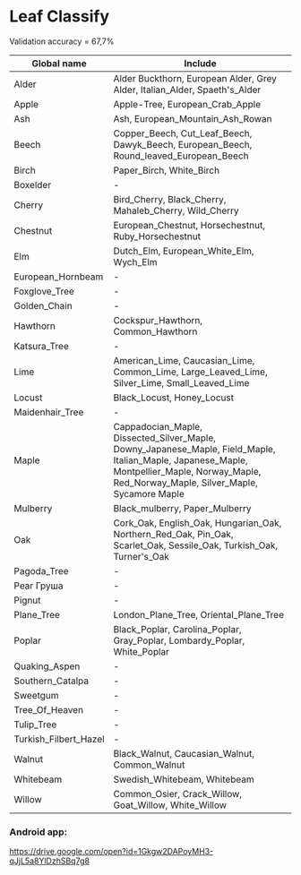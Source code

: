 # Leaf Classify

Validation accuracy  = 67,7%

| Global name     | Include |
| ---             | --- |
| Alder     | Alder Buckthorn,  European Alder, Grey Alder, Italian_Alder, Spaeth's_Alder |
| Apple     | Apple-Tree, European_Crab_Apple |
| Ash | Ash, European_Mountain_Ash_Rowan |
| Beech | Copper_Beech, Cut_Leaf_Beech, Dawyk_Beech, European_Beech, Round_leaved_European_Beech |
| Birch  | Paper_Birch, White_Birch |
| Boxelder | - |
|Cherry	|Bird_Cherry, Black_Cherry, Mahaleb_Cherry, Wild_Cherry|
|Chestnut	|European_Chestnut, Horsechestnut, Ruby_Horsechestnut|
|Elm |Dutch_Elm, European_White_Elm, Wych_Elm|
|European_Hornbeam	|	-|
|Foxglove_Tree|	-|
|Golden_Chain	|- |
|Hawthorn	|Cockspur_Hawthorn, Common_Hawthorn|
|Katsura_Tree	|	-|
|Lime	|American_Lime, Caucasian_Lime, Common_Lime, Large_Leaved_Lime, Silver_Lime, Small_Leaved_Lime|
|Locust	|Black_Locust, Honey_Locust|
|Maidenhair_Tree	|-|
|Maple|Cappadocian_Maple, Dissected_Silver_Maple, Downy_Japanese_Maple, Field_Maple, Italian_Maple, Japanese_Maple, Montpellier_Maple, Norway_Maple, Red_Norway_Maple, Silver_Maple, Sycamore Maple|
|Mulberry	|Black_mulberry, Paper_Mulberry|
|Oak	|Cork_Oak, English_Oak, Hungarian_Oak, Northern_Red_Oak, Pin_Oak, Scarlet_Oak, Sessile_Oak, Turkish_Oak, Turner's_Oak|
|Pagoda_Tree	|-	|
|Pear	Груша	|-|
|Pignut	|-|
|Plane_Tree	|London_Plane_Tree, Oriental_Plane_Tree|
|Poplar	|Black_Poplar, Carolina_Poplar, Gray_Poplar, Lombardy_Poplar, White_Poplar|
|Quaking_Aspen	|-|
|Southern_Catalpa	|-|
|Sweetgum		|-|
|Tree_Of_Heaven|	-	|
|Tulip_Tree	|	-|
|Turkish_Filbert_Hazel	|-|
|Walnut	|Black_Walnut, Caucasian_Walnut, Common_Walnut|
|Whitebeam	|Swedish_Whitebeam, Whitebeam|
|Willow	|	Common_Osier, Crack_Willow, Goat_Willow, White_Willow|





### Android app: 
https://drive.google.com/open?id=1Gkgw2DAPoyMH3-qJjL5a8YlDzhSBq7g8
